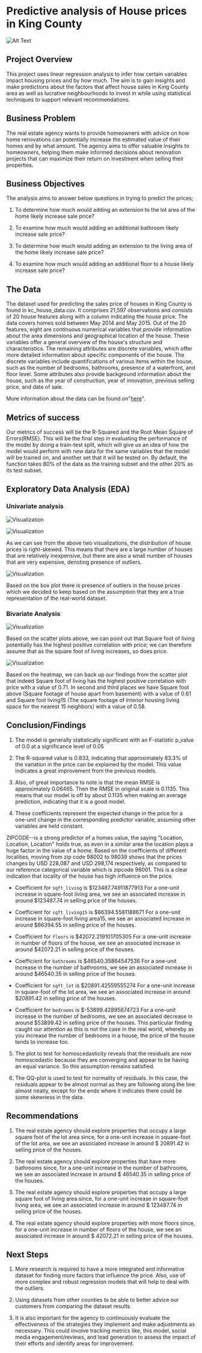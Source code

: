 # Predictive analysis of House prices in King County
![Alt Text](https://www.shutterstock.com/image-photo/panoramic-photo-modern-house-outdoor-indoor-441508093/image.jpg)

## Project Overview

This project uses linear regression analysis to infer how certain variables impact housing prices and by how much. The aim is to gain insights and make predictions about the factors that affect house sales in King County area as well as lucrative neighbourhoods to invest in while using statistical techniques to support relevant recommendations.


## Business Problem

The real estate agency wants to provide homeowners with advice on how home renovations can potentially increase the estimated value of their homes and by what amount. The agency aims to offer valuable insights to homeowners, helping them make informed decisions about renovation projects that can maximize their return on investment when selling their properties.


## Business Objectives

The analysis aims to answer below questions in trying to predict the prices;

   1. To determine how much would adding an extension to the lot area of the home likely increase sale price?

   2. To examine how much would adding an additional bathroom likely increase sale price?
    
   3. To determine how much would adding an extension to the living area of the home likely increase sale price?

   4. To examine how much would adding an additional floor to a house likely increase sale price?


## The Data

The dataset used for predicting the sales price of houses in King County is found in kc_house_data.csv. It comprises 21,597 observations and consists of 20 house features along with a column indicating the house price. The data covers homes sold between May 2014 and May 2015. Out of the 20 features, eight are continuous numerical variables that provide information about the area dimensions and geographical location of the house.
These variables offer a general overview of the house's structure and characteristics. The remaining attributes are discrete variables, which offer more detailed information about specific components of the house. The discrete variables include quantifications of various items within the house, such as the number of bedrooms, bathrooms, presence of a waterfront, and floor level. Some attributes also provide background information about the house, such as the year of construction, year of innovation, previous selling price, and date of sale.

More information about the data can be found on"[here](https://github.com/learn-co-curriculum/dsc-phase-2-project-v2-3/blob/main/data/column_names.md)".
 

## Metrics of success

Our metrics of success will be the R-Squared and the Root Mean Square of Errors(RMSE). This will be the final step in evaluating the performance of the model by doing a train-test split, which will give us an idea of how the model would perform with new data for the same variables that the model will be trained on, and another set that it will be tested on. By default, the function takes 80% of the data as the training subset and the other 20% as its test subset.


## Exploratory Data Analysis (EDA)


### Univariate analysis

![Visualization](Visualizations/Visualization1.png)


![Visualization](Visualizations/Visualization2.png)


As we can see from the above two visualizations, the distribution of house prices is right-skewed. This means that there are a large number of houses that are relatively inexpensive, but there are also a small number of houses that are very expensive, denoting presence of outliers.

![Visualization](Visualizations/Visualization3.png)


Based on the box plot there is presence of outliers in the house prices which we decided to keep based on the assumption that they are a true representation of the real-world dataset.


### Bivariate Analysis

![Visualization](Visualizations/Visualization4.png)


Based on the scatter plots above, we can point out that Square foot of living potentially has the highest positive correlation with price; we can therefore assume that as the square foot of living increases, so does price.

![Visualization](Visualizations/Visualization5.png)


Based on the heatmap, we can back up our findings from the scatter plot that indeed Square foot of living has the highest positive correlation with price with a value of 0.71. In second and third places we have Square foot above (Square footage of house apart from basement) with a value of 0.61 and Square foot living15 (The square footage of interior housing living space for the nearest 15 neighbors) with a value of 0.58.


## Conclusion/Findings

1. The model is generally statistically significant with an F-statistic p_value of 0.0 at a significance level of 0.05

2. The R-squared value is 0.833, indicating that approximately 83.3% of the variation in the price can be explained by the model. This value indicates a great improvement from the previous models.

3. Also, of great importance to note is that the mean RMSE is approximately 0.06465. Then the RMSE in original scale is 0.1135. This means that our model is off by about 0.1135 when making an average prediction, indicating that it is a good model.

4. These coefficients represent the expected change in the price for a one-unit change in the corresponding predictor variable, assuming other variables are held constant.

ZIPCODE--is a strong predictor of a homes value, the saying "Location, Location, Location" holds true, as even in a similar area the location plays a huge factor in the value of a home.
Based on the coefficients of different localities, moving from zip code 98002 to 98039 shows that the prices changes by USD 228,087 and USD 298,174 respectively, as compared to our reference categorical variable which is zipcode 98001. This is a clear indication that locality of the house has high influence on the price.

   - Coefficient for `sqft_living` is $123487.74911877913
     For a one-unit increase in square-foot living area, we see an associated increase in around $123487.74 in selling price of the houses.
     
   - Coefficient for `sqft_living15` is $66394.5581188671
     For a one-unit increase in square-foot living area15, we see an associated increase in around $66394.55 in selling price of the houses.
     
   - Coefficient for `floors` is $42072.219101705305
     For a one-unit increase in number of floors of the house, we see an associated increase in around $42072.21 in selling price of the houses.
     
   - Coefficient for `bathrooms` is $46540.35864547536
     For a one-unit increase in the number of bathrooms, we see an associated increase in around $46540.35 in selling price of the houses.
     
   - Coefficient for `sqft_lot` is $20891.42559555274
     For a one-unit increase in square-foot of the lot area, we see an associated increase in around $20891.42 in selling price of the houses.
     
   - Coefficient for `bedrooms` is $-53899.42895874723
     For a one-unit increase in the number of bedrooms, we see an associated decrease in around $53899.42 in selling price of the houses. This particular finding caught our attention as this is not the case in the real world, whereby as you increase the number of bedrooms in a house, the price of the house tends to increase too.
     
5. The plot to test for homoscedasticity reveals that the residuals are now homoscedastic because they are converging and appear to be having an equal variance. So this assumption remains satisfied.

6. The QQ-plot is used to test for normality of residuals. In this case, the residuals appear to be almost normal as they are following along the line almost neatly, except for the ends where it indicates there could be some skewness in the data.


## Recommendations

1. The real estate agency should explore properties that occupy a large square foot of the lot area since, for a one-unit increase in square-foot of the lot area, we see an associated increase in around $ 20891.42 in selling price of the houses.

2. The real estate agency should explore properties that have more bathrooms since, for a one-unit increase in the number of bathrooms, we see an associated increase in around $ 46540.35 in selling price of the houses.

3. The real estate agency should explore properties that occupy a large square foot of living area since, for a one-unit increase in square-foot living area, we see an associated increase in around $ 123487.74 in selling price of the houses.

4. The real estate agency should explore properties with more floors since, for a one-unit increase in number of floors of the house, we see an associated increase in around $ 42072.21 in selling price of the houses.


## Next Steps

1. More research is required to have a more integrated and informative dataset for finding more factors that influence the price. Also, use of more complex and robust regression models that will help to deal with the outliers.

2. Using datasets from other counties to be able to better advice our customers from comparing the dataset results.

3. It is also important for the agency to continuously evaluate the effectiveness of the strategies they implement and make adjustments as necessary. This could involve tracking metrics like, this model, social media engagement/reviews, and lead generation to assess the impact of their efforts and identify areas for improvement.
